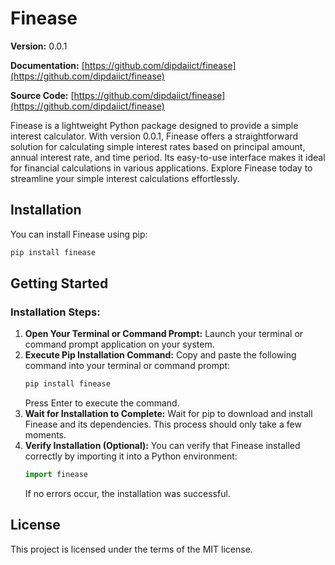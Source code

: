 # Finease

**Version:** 0.0.1

**Documentation:** [https://github.com/dipdaiict/finease](https://github.com/dipdaiict/finease)

**Source Code:** [https://github.com/dipdaiict/finease](https://github.com/dipdaiict/finease)


Finease is a lightweight Python package designed to provide a simple interest calculator. With version 0.0.1, Finease offers a straightforward solution for calculating simple interest rates based on principal amount, annual interest rate, and time period. Its easy-to-use interface makes it ideal for financial calculations in various applications. Explore Finease today to streamline your simple interest calculations effortlessly.

## Installation

You can install Finease using pip:

```bash
pip install finease
```

## Getting Started

### Installation Steps:

1. **Open Your Terminal or Command Prompt:** Launch your terminal or command prompt application on your system.
2. **Execute Pip Installation Command:** Copy and paste the following command into your terminal or command prompt:
    ```bash
    pip install finease
    ```
    Press Enter to execute the command.
3. **Wait for Installation to Complete:** Wait for pip to download and install Finease and its dependencies. This process should only take a few moments.
4. **Verify Installation (Optional):** You can verify that Finease installed correctly by importing it into a Python environment:
    ```python
    import finease
    ```
    If no errors occur, the installation was successful.

## License
This project is licensed under the terms of the MIT license.